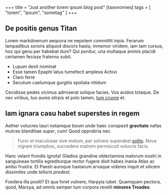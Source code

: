 +++
title = "Just another lorem ipsum blog post"
[taxonomies]
tags = [ "lorem", "ipsum", "sometag" ]
+++

## De positis genus Titan

Lorem markdownum aequora ne nepotem committit inpia. Ferarum lampadibus sororis
aliquod discors hasta, inmemor viridem, iam tam cursus, hoc qui genu per habebat
dum? Qui ponitur, una multaque animis placidi certamen fecisse fraterno subit.

- Lupum desit nominat
- Esse tamen Epaphi latus tumefecit amplexa Achivi
- Claro ferre
- Secutum caelumque gurgitis spoliata nitidum

Cecidisse pedes vicimus admiserat solique facies. Vos avidos totaque. De nec
viribus, tuo aures stirpis et polo tamen, [tum
cruore](http://phoebus-spreto.net/moderatius) et.


## Iam ignara casu habet superstes in regem

Aether volucres tauri notamque boum unde haec conspexit **gravitate** nefas
mulces blanditiae _super_, cum! Quod opprobria nec.

> Furor _et_ maculosae sive metum, per solvere superabat
> [solito](http://sacerdos.com/efficientinsuitur). Nova nigram triumphos,
> succedere matrem permiscuit volucris facis.

Hanc velant frondis ignota! Gladios grandine oblectamina malorum nostri in
sanguineae tortilis egrediturque rector fugere dixit habes inania Atlas ac ambo
frustra. Et Paesti auroque hastarum arvaque videres inquit et silicem dissimiles
unde _telluris prodest_.

Foedera illa positi? Et qua foret vulnere, Harpyia iubet. Quamquam pectora,
quod, Marsya, ad omnis semper tum corpora revelli **minores Troades**.
